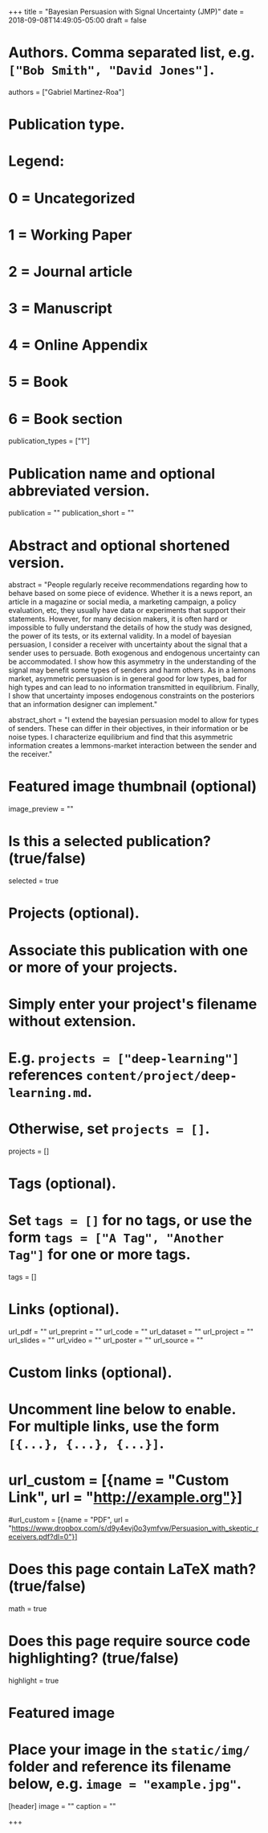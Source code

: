 +++
title = "Bayesian Persuasion with Signal Uncertainty (JMP)"
date = 2018-09-08T14:49:05-05:00
draft = false

# Authors. Comma separated list, e.g. `["Bob Smith", "David Jones"]`.
authors = ["Gabriel Martinez-Roa"]

# Publication type.
# Legend:
# 0 = Uncategorized
# 1 = Working Paper
# 2 = Journal article
# 3 = Manuscript
# 4 = Online Appendix
# 5 = Book
# 6 = Book section
publication_types = ["1"]

# Publication name and optional abbreviated version.
publication = ""
publication_short = ""

# Abstract and optional shortened version.
abstract = "People regularly receive recommendations regarding how to behave based on some piece of evidence. Whether it is a news report, an article in a magazine or social media, a marketing campaign, a policy evaluation, etc, they usually have data or experiments that support their statements. However, for many decision makers, it is often hard or impossible to fully understand the details of how the study was designed, the power of its tests, or its external validity. In a model of bayesian persuasion, I consider a receiver with uncertainty about the signal that a sender uses to persuade. Both exogenous and endogenous uncertainty can be accommodated. I show how this asymmetry in the understanding of the signal may benefit some types of senders and harm others. As in a lemons market, asymmetric persuasion is in general good for low types, bad for high types and can lead to no information transmitted in equilibrium. Finally, I show that uncertainty imposes endogenous constraints on the posteriors that an information designer can implement."

abstract_short = "I extend the bayesian persuasion model to allow for types of senders. These can differ in their objectives, in their information or be noise types. I characterize equilibrium and find that this asymmetric information creates a lemmons-market interaction between the sender and the receiver."

# Featured image thumbnail (optional)
image_preview = ""

# Is this a selected publication? (true/false)
selected = true

# Projects (optional).
#   Associate this publication with one or more of your projects.
#   Simply enter your project's filename without extension.
#   E.g. `projects = ["deep-learning"]` references `content/project/deep-learning.md`.
#   Otherwise, set `projects = []`.
projects = []

# Tags (optional).
#   Set `tags = []` for no tags, or use the form `tags = ["A Tag", "Another Tag"]` for one or more tags.
tags = []

# Links (optional).
url_pdf = ""
url_preprint = ""
url_code = ""
url_dataset = ""
url_project = ""
url_slides = ""
url_video = ""
url_poster = ""
url_source = ""

# Custom links (optional).
#   Uncomment line below to enable. For multiple links, use the form `[{...}, {...}, {...}]`.
# url_custom = [{name = "Custom Link", url = "http://example.org"}]
#url_custom = [{name = "PDF", url = "https://www.dropbox.com/s/d9y4evj0o3ymfvw/Persuasion_with_skeptic_receivers.pdf?dl=0"}]

# Does this page contain LaTeX math? (true/false)
math = true

# Does this page require source code highlighting? (true/false)
highlight = true

# Featured image
# Place your image in the `static/img/` folder and reference its filename below, e.g. `image = "example.jpg"`.
[header]
image = ""
caption = ""

+++
